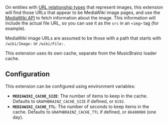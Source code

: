 On entities with [URL relationship types][relationships] that represent images,
this extension will find those URLs that appear to be MediaWiki image pages, and
use the [MediaWiki API][] to fetch information about the image. This information
will include the actual file URL, so you can use it as the `src` in an `<img>`
tag (for example).

MediaWiki image URLs are assumed to be those with a path that starts with
`/wiki/Image:` or `/wiki/File:`.

This extension uses its own cache, separate from the MusicBrainz loader cache.

## Configuration

This extension can be configured using environment variables:

* **`MEDIAWIKI_CACHE_SIZE`**: The number of items to keep in the cache.
  Defaults to `GRAPHBRAINZ_CACHE_SIZE` if defined, or `8192`.
* **`MEDIAWIKI_CACHE_TTL`**: The number of seconds to keep items in the
  cache. Defaults to `GRAPHBRAINZ_CACHE_TTL` if defined, or `86400000` (one day).

[relationships]: https://musicbrainz.org/relationships
[MediaWiki API]: https://www.mediawiki.org/wiki/API:Main_page
